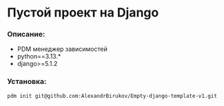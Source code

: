 # Пустой проект на Django

### Описание:

- PDM менеджер зависимостей
- python==3.13.\*
- django>=5.1.2

### Установка:

```
pdm init git@github.com:AlexandrBirukov/Empty-django-template-v1.git
```
